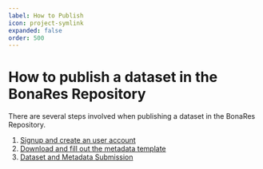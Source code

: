 ```yaml
---
label: How to Publish
icon: project-symlink
expanded: false
order: 500
---
```

# How to publish a dataset in the BonaRes Repository 

There are several steps involved when publishing a dataset in the BonaRes Repository.

1. [Signup and create an user account](/how_to_publish/registration.md)
2. [Download and fill out the metadata template](/how_to_publish/download_and_fill_out.md)
3. [Dataset and Metadata Submission](/how_to_publish/dataset_and_metadata.md)

